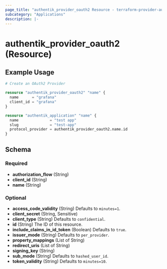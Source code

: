```yaml
---
page_title: "authentik_provider_oauth2 Resource - terraform-provider-authentik"
subcategory: "Applications"
description: |-
---
```


# authentik_provider_oauth2 (Resource)

## Example Usage

```terraform
# Create an OAuth2 Provider

resource "authentik_provider_oauth2" "name" {
  name      = "grafana"
  client_id = "grafana"
}

resource "authentik_application" "name" {
  name              = "test app"
  slug              = "test-app"
  protocol_provider = authentik_provider_oauth2.name.id
}
```

<!-- schema generated by tfplugindocs -->
## Schema

### Required

- **authorization_flow** (String)
- **client_id** (String)
- **name** (String)

### Optional

- **access_code_validity** (String) Defaults to `minutes=1`.
- **client_secret** (String, Sensitive)
- **client_type** (String) Defaults to `confidential`.
- **id** (String) The ID of this resource.
- **include_claims_in_id_token** (Boolean) Defaults to `true`.
- **issuer_mode** (String) Defaults to `per_provider`.
- **property_mappings** (List of String)
- **redirect_uris** (List of String)
- **signing_key** (String)
- **sub_mode** (String) Defaults to `hashed_user_id`.
- **token_validity** (String) Defaults to `minutes=10`.

